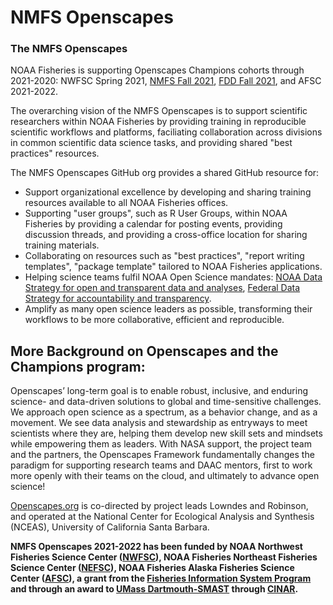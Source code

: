 # NMFS Openscapes

### The NMFS Openscapes

NOAA Fisheries is supporting Openscapes Champions cohorts through 2021-2020: NWFSC Spring 2021, [NMFS Fall 2021](https://openscapes.github.io/2021-noaa-nmfs/), 
[FDD Fall 2021](https://openscapes.github.io/2021-fdd/), and AFSC 2021-2022.

The overarching vision of the NMFS Openscapes is to support scientific researchers within NOAA Fisheries by providing training in reproducible scientific workflows
and platforms, faciliating collaboration across divisions in common scientific data science tasks, and providing shared "best practices" resources.

The NMFS Openscapes GitHub org provides a shared GitHub resource for:

* Support organizational excellence by developing and sharing training resources available to all NOAA Fisheries offices.
* Supporting "user groups", such as R User Groups, within NOAA Fisheries by providing a calendar for posting events, providing discussion threads, and
providing a cross-office location for sharing training materials.
* Collaborating on resources such as "best practices", "report writing templates", "package template" tailored to NOAA Fisheries applications.
* Helping science teams fulfil NOAA Open Science mandates: [NOAA Data Strategy for open and transparent data and analyses](https://sciencecouncil.noaa.gov/Portals/0/2020%20Data%20Strategy.pdf?ver=2020-09-17-150024-997), 
[Federal Data Strategy for accountability and transparency](https://strategy.data.gov/).
* Amplify as many open science leaders as possible, transforming their workflows to be more collaborative, efficient and reproducible.

## More Background on Openscapes and the Champions program:

Openscapes’ long-term goal is to enable robust, inclusive, and enduring science- and data-driven solutions to global and time-sensitive challenges. We approach open science as a spectrum, as a behavior change, and as a movement. We see data analysis and stewardship as entryways to meet scientists where they are, helping them develop new skill sets and mindsets while empowering them as leaders. With NASA support, the project team and the partners, the Openscapes Framework fundamentally changes the paradigm for supporting research teams and DAAC mentors, first to work more openly with their teams on the cloud, and ultimately to advance open science!

[Openscapes.org](https://openscapes.org/) is co-directed by project leads Lowndes and Robinson, and operated at the National Center for Ecological Analysis and Synthesis (NCEAS), University of California Santa Barbara.

**NMFS Openscapes 2021-2022 has been funded by NOAA Northwest Fisheries Science Center ([NWFSC](https://www.fisheries.noaa.gov/about/northwest-fisheries-science-center)), 
NOAA Fisheries Northeast Fisheries Science Center ([NEFSC](https://www.fisheries.noaa.gov/about/northeast-fisheries-science-center)),
NOAA Fisheries Alaska Fisheries Science Center ([AFSC](https://www.fisheries.noaa.gov/about/alaska-fisheries-science-center)),
a grant from the [Fisheries Information System Program](https://www.fisheries.noaa.gov/national/commercial-fishing/fisheries-information-system-program) 
and through an award to [UMass Dartmouth-SMAST](https://www.umassd.edu/smast/) through [CINAR](http://www.cinar.org/).**

